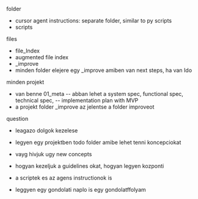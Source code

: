 folder
- cursor agent instructions: separate folder, similar to py scripts
- scripts

files
- file_Index
- augmented file index
- _improve
- minden folder elejere egy _improve amiben van next steps, ha van Ido

minden projekt
- van benne 01_meta
-- abban lehet a system spec, functional spec, technical spec,
-- implementation plan with MVP
- a projekt folder _improve az jelentse a folder improveot

question
- leagazo dolgok kezelese
- legyen egy projektben todo folder amibe lehet tenni koncepciokat
- vayg hivjuk ugy new concepts
- hogyan kezeljuk a guidelines okat, hogyan legyen kozponti
- a scriptek es az agens instructionok is

- leggyen egy gondolati naplo is egy gondolatffolyam
